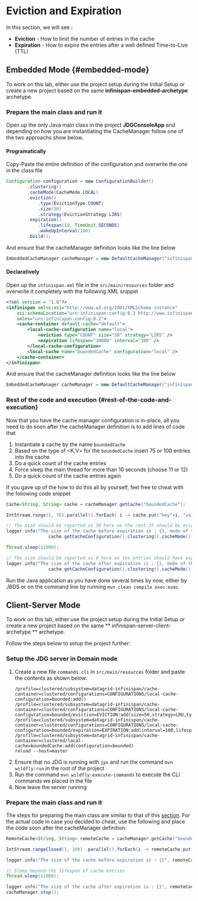 # Eviction and Expiration

In this section, we will see :

* **Eviction** - How to limit the number of entries in the cache 
* **Expiration** - How to expire the entries after a well defined Time-to-Live \(TTL\)

## Embedded Mode {#embedded-mode}

To work on this lab, either use the project setup during the Initial Setup or create a new project based on the same **infinispan-embedded-archetype** archetype.

### Prepare the main class and run it

Open up the only Java main class in the project **JDGConsoleApp** and depending on how you are instantiating the CacheManager follow one of the two approachs show below.

#### Programatically

Copy-Paste the entire definition of the configuration and overwrite the one in the class file

```java
Configuration configuration = new ConfigurationBuilder()
        .clustering()
        .cacheMode(CacheMode.LOCAL)
        .eviction()
            .type(EvictionType.COUNT)
            .size(50)
            .strategy(EvictionStrategy.LIRS)
        .expiration()
            .lifespan(10, TimeUnit.SECONDS)
            .wakeUpInterval(100)
        .build();
```

And ensure that the cacheManager definition looks like the line below

```java
EmbeddedCacheManager cacheManager = new DefaultCacheManager("infinispan.xml");
```

#### Declaratively

Open up the `infinispan.xml` file in the `src/main/resources` folder and overwrite it completely with the following XML snippet

```xml
<?xml version = "1.0"?>
<infinispan xmlns:xsi="http://www.w3.org/2001/XMLSchema-instance"
    xsi:schemaLocation="urn:infinispan:config:8.2 http://www.infinispan.org/schemas/infinispan-config-8.2.xsd"
    xmlns="urn:infinispan:config:8.2">
    <cache-container default-cache="default">
        <local-cache-configuration name="local">
            <eviction type="COUNT" size="50" strategy="LIRS" />
            <expiration lifespan="10000" interval="100" />
        </local-cache-configuration>
        <local-cache name="boundedCache" configuration="local" />
    </cache-container>
</infinispan>
```

And ensure that the cacheManager definition looks like the line below

```java
EmbeddedCacheManager cacheManager = new DefaultCacheManager("infinispan.xml");
```

### Rest of the code and execution {#rest-of-the-code-and-execution}

Now that you have the cache manager configuration is in-place, all you need to do soon after the cacheManager definition is to add lines of code that

1. Instantiate a cache by the name `boundedCache`
2. Based on the type of &lt;K,V&gt; for the `boundedCache` insert 75 or 100 entries into the cache
3. Do a quick count of the cache entries
4. Force sleep the main thread for more than 10 seconds \(choose 11 or 12\)
5. Do a quick count of the cache entries again 

If you gave up of the how to do this all by yourself, feel free to cheat with the following code snippet

```java
Cache<String, String> cache = cacheManager.getCache("boundedCache");

IntStream.range(1, 76).parallel().forEach( i -> cache.put("key"+i, "value"+i));

// The size should be reported as 50 here as the rest 25 should be evicted out
logger.info("The size of the cache before expiration is : {}, mode of the cache is : {} ", cache.size(),
                cache.getCacheConfiguration().clustering().cacheMode());

Thread.sleep(11000);

// The size should be reported as 0 here as the entries should have expired by now
logger.info("The size of the cache after expiration is : {}, mode of the cache is : {} ", cache.size(),
                cache.getCacheConfiguration().clustering().cacheMode());
```

Run the Java application as you have done several times by now, either by JBDS or on the command line by running `mvn clean compile exec:exec`

## Client-Server Mode

To work on this lab, either use the project setup during the Initial Setup or create a new project based on the same ** infinispan-server-client-archetype ** archetype.

Follow the steps below to setup the project further:

### Setup the JDG server in Domain mode

1. Create a new file `commands.cli` in `src/main/resources` folder and paste the contents as shown below:
   ```
   /profile=clustered/subsystem=datagrid-infinispan/cache-container=clustered/configurations=CONFIGURATIONS/local-cache-configuration=bounded:add()
   /profile=clustered/subsystem=datagrid-infinispan/cache-container=clustered/configurations=CONFIGURATIONS/local-cache-configuration=bounded/eviction=EVICTION:add(size=50,strategy=LRU,type=COUNT)
   /profile=clustered/subsystem=datagrid-infinispan/cache-container=clustered/configurations=CONFIGURATIONS/local-cache-configuration=bounded/expiration=EXPIRATION:add(interval=100,lifespan=10000)
   /profile=clustered/subsystem=datagrid-infinispan/cache-container=clustered/local-cache=boundedCache:add(configuration=bounded)
   reload --host=master
   ```
2. Ensure that no JDG is running with `jps` and run the command `mvn wildfly:run` in the root of the project
3. Run the command `mvn wildfly:execute-commands` to execute the CLI commands we placed in the file
4. Now leave the server running

### Prepare the main class and run it

The steps for preparing the main class are similar to that of this [section](/eviction-and-expiration.md#rest-of-the-code-and-execution). For the actual code in case you decided to cheat, use the following and place the code soon after the cacheManager definition:

```java
RemoteCache<String, String> remoteCache = cacheManager.getCache("boundedCache");

IntStream.rangeClosed(1, 100) .parallel().forEach(i -> remoteCache.put("key" + i, "value" + i));

logger.info("The size of the cache before expiration is : {}", remoteCache.size());

// Sleep beyond the lifespan of cache entries
Thread.sleep(11000);

logger.info("The size of the cache after expiration is : {}", remoteCache.size());
cacheManager.stop();
```




